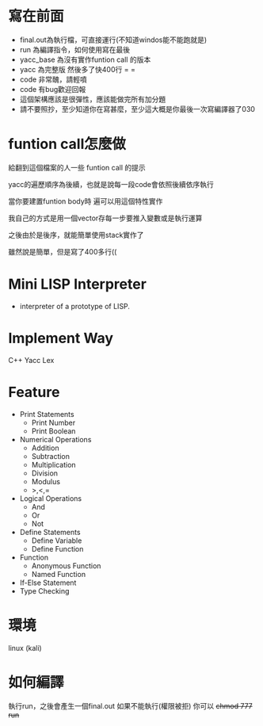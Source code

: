 # 寫在前面
- final.out為執行檔，可直接運行(不知道windos能不能跑就是)
- run 為編譯指令，如何使用寫在最後
- yacc_base 為沒有實作funtion call 的版本
- yacc 為完整版 然後多了快400行 = =
- code 非常醜，請輕噴
- code 有bug歡迎回報
- 這個架構應該是很彈性，應該能做完所有加分題
- 請不要照抄，至少知道你在寫甚麼，至少這大概是你最後一次寫編譯器了030

# funtion call怎麼做

給翻到這個檔案的人一些 funtion call 的提示

yacc的遍歷順序為後續，也就是說每一段code會依照後續依序執行

當你要建置funtion body時 遍可以用這個特性實作

我自己的方式是用一個vector存每一步要推入變數或是執行運算

之後由於是後序，就能簡單使用stack實作了

雖然說是簡單，但是寫了400多行((

# Mini LISP Interpreter
- interpreter of a prototype of LISP.
# Implement Way
C++
Yacc
Lex
# Feature
- Print Statements
    - Print Number
    - Print Boolean
- Numerical Operations
    - Addition
    - Subtraction
    - Multiplication
    - Division
    - Modulus
    - $>,<,=$
- Logical Operations
    - And
    - Or
    - Not
- Define Statements
    - Define Variable
    - Define Function
- Function
    - Anonymous Function
    - Named Function
- If-Else Statement
- Type Checking
# 環境
linux (kali)
# 如何編譯
執行run，之後會產生一個final.out
如果不能執行(權限被拒)
你可以
~~chmod 777 run~~
